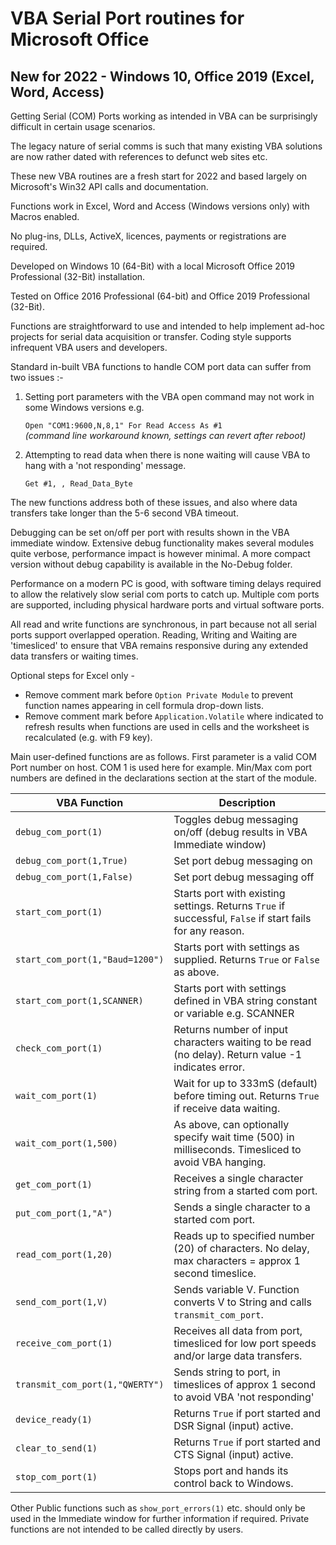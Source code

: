 # VBA Serial Port routines for Microsoft Office
## New for 2022 - Windows 10, Office 2019 (Excel, Word, Access)

Getting Serial (COM) Ports working as intended in VBA can be surprisingly difficult in certain usage scenarios. 

The legacy nature of serial comms is such that many existing VBA solutions are now rather dated with references to defunct web sites etc. 

These new VBA routines are a fresh start for 2022 and based largely on Microsoft's Win32 API calls and documentation. 

Functions work in Excel, Word and Access (Windows versions only) with Macros enabled.

No plug-ins, DLLs, ActiveX, licences, payments or registrations are required.  

Developed on Windows 10 (64-Bit) with a local Microsoft Office 2019 Professional (32-Bit) installation.  

Tested on Office 2016 Professional (64-bit) and Office 2019 Professional (32-Bit).

Functions are straightforward to use and intended to help implement ad-hoc projects for serial data acquisition or transfer.
Coding style supports infrequent VBA users and developers.

Standard in-built VBA functions to handle COM port data can suffer from two issues :-

1. Setting port parameters with the VBA open command may not work in some Windows versions e.g.

   `Open "COM1:9600,N,8,1" For Read Access As #1`       \
     _(command line workaround known, settings can revert after reboot)_

2. Attempting to read data when there is none waiting will cause VBA to hang with a 'not responding' message.  
  
   `Get #1, , Read_Data_Byte`  
  
The new functions address both of these issues, and also where data transfers take longer than the 5-6 second VBA timeout.

Debugging can be set on/off per port with results shown in the VBA immediate window. Extensive debug functionality makes several modules quite verbose, performance impact is however minimal. A more compact version without debug capability is available in the No-Debug folder. 

Performance on a modern PC is good, with software timing delays required to allow the relatively slow serial com ports to catch up.  Multiple com ports are supported, including physical hardware ports and virtual software ports. 

All read and write functions are synchronous, in part because not all serial ports support overlapped operation. Reading, Writing and Waiting are 'timesliced' to ensure that VBA remains responsive during any extended data transfers or waiting times. 

Optional steps for Excel only - 

- Remove comment mark before `Option Private Module` to prevent function names appearing in cell formula drop-down lists. 
- Remove comment mark before `Application.Volatile` where indicated to refresh results when functions are used in cells and the worksheet is recalculated (e.g. with F9 key).

Main user-defined functions are as follows. First parameter is a valid COM Port number on host. COM 1 is used here for example. Min/Max com port numbers are defined in the declarations section at the start of the module.

| VBA Function                         | Description                                                                                                   |
| ------------------------------------ | --------------------------------------------------------------------------------------------------------------|
| `debug_com_port(1)`                  | Toggles debug messaging on/off (debug results in VBA Immediate window)                                        |
| `debug_com_port(1,True)`             | Set port debug messaging on                                                                                   |          
| `debug_com_port(1,False)`            | Set port debug messaging off                                                                                  |  
| `start_com_port(1)`                  | Starts port with existing settings. Returns `True` if successful, `False` if start fails for any reason.      | 
| `start_com_port(1,"Baud=1200")`      | Starts port with settings as supplied. Returns `True` or `False` as above.                                    |
| `start_com_port(1,SCANNER)`          | Starts port with settings defined in VBA string constant or variable e.g. SCANNER                             |
| `check_com_port(1)`                  | Returns number of input characters waiting to be read (no delay). Return value -1 indicates error.            |
| `wait_com_port(1)`                   | Wait for up to 333mS (default) before timing out. Returns `True` if receive data waiting.                     |
| `wait_com_port(1,500)`               | As above, can optionally specify wait time (500) in milliseconds. Timesliced to avoid VBA hanging.            |  
| `get_com_port(1)`                    | Receives a single character string from a started com port.                                                   |
| `put_com_port(1,"A")`                | Sends a single character to a started com port.                                                               |
| `read_com_port(1,20)`                | Reads up to specified number (20) of characters. No delay, max characters = approx 1 second timeslice.        |
| `send_com_port(1,V)`                 | Sends variable V. Function converts V to String and calls `transmit_com_port`.                                |
| `receive_com_port(1)`                | Receives all data from port, timesliced for low port speeds and/or large data transfers.                      |
| `transmit_com_port(1,"QWERTY")`      | Sends string to port, in timeslices of approx 1 second to avoid VBA 'not responding'                          |
| `device_ready(1)`                    | Returns `True` if port started and DSR Signal (input) active.                                                 |
| `clear_to_send(1)`                   | Returns `True` if port started and CTS Signal (input) active.                                                 |
| `stop_com_port(1)`                   | Stops port and hands its control back to Windows.                                                             |

Other Public functions such as `show_port_errors(1)` etc. should only be used in the Immediate window for further information if required.
Private functions are not intended to be called directly by users.
